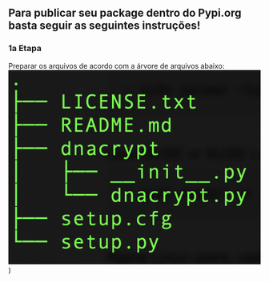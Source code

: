 ## Para publicar seu package dentro do Pypi.org basta seguir as seguintes instruções!

### 1a Etapa 

Preparar os arquivos de acordo com a árvore de arquivos abaixo:
![Files Tree](https://github.com/FortiHub/dnacrypt/blob/main/howtopublishintopypi/screensave.png))


